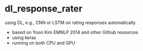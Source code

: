 # dl_response_rater
using DL, e.g., CNN or LSTM on rating responses automatically

- based on Yoon Kim EMNLP 2014 and other Github resources
- using keras
- running on both CPU and GPU

